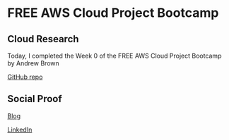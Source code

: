 # FREE AWS Cloud Project Bootcamp

## Cloud Research

Today, I completed the Week 0 of the FREE AWS Cloud Project Bootcamp by Andrew Brown

[GitHub repo](https://github.com/aaditunni/aws-bootcamp-cruddur-2023/blob/main/journal/week0/week0.md)


## Social Proof

[Blog](https://dev.to/aaditunni/free-aws-cloud-project-bootcamp-1kjc)

[LinkedIn](https://www.linkedin.com/posts/aaditunni_100daysofcloud-aws-cloud-activity-7032822329109852160-Bsiz?utm_source=share&utm_medium=member_desktop)
